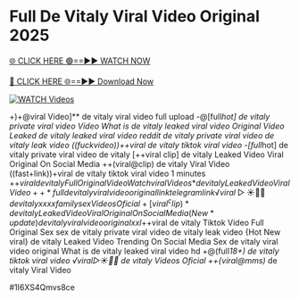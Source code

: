 # Full De Vitaly Viral Video Original 2025


[🌐 CLICK HERE 🟢==►► WATCH NOW](https://cutt.ly/ZrqxdKBg)

[🔴 CLICK HERE 🌐==►► Download Now](https://cutt.ly/ZrqxdKBg)

[![WATCH Videos](https://i.imgur.com/dJHk4Zq.gif)](https://cutt.ly/ZrqxdKBg)




























+)+@viral Video]** de vitaly viral video full upload -@[full*hot] de vitaly private viral video Video What is de vitaly leaked viral video Original Video Leaked de vitaly leaked viral video reddit
de vitaly private viral video de vitaly leak video
((fuckvideo))++viral de vitaly tiktok viral video -[full*hot] de vitaly private viral video de vitaly [++viral clip] de vitaly Leaked Video Viral Original On Social Media ++(viral@clip) de vitaly Viral Video ((fast+link))+viral de vitaly tiktok viral video 1 minutes +$+viral de vitaly Full Original Video
{Watch viral Videos*} de vitaly Leaked Video Viral Video
++*full de vitaly viral video original link telegram link ️√viral▷☀️👄💥 de vitaly xxxx family sex Videos Oficial +[viral^clip)* de vitaly Leaked Video Viral Original On Social Media (New*update) de vitaly viral video original xxl +$+viral de vitaly Tiktok Video Full Original Sex sex de vitaly private viral video de vitaly leak video {Hot New viral} de vitaly Leaked Video Trending On Social Media Sex de vitaly viral video original What is de vitaly leaked viral video hd +@(full*18+) de vitaly tiktok viral video
️√viral▷☀️👄💥 de vitaly Videos Oficial
++{viral@mms)* de vitaly Viral Video


#1I6XS4Qmvs8ce
